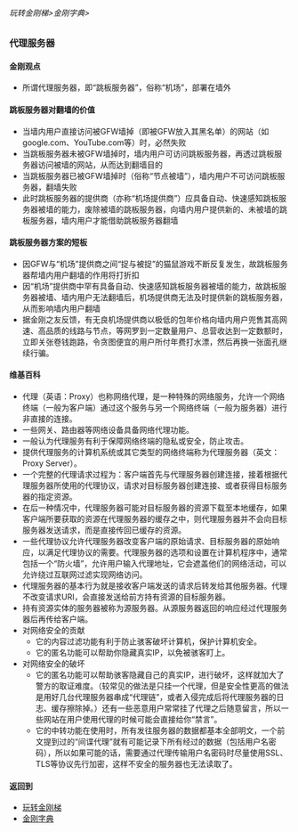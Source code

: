 ###### 玩转金刚梯>金刚字典>

### 代理服务器
#### 金刚观点
- 所谓代理服务器，即“跳板服务器”，俗称“机场”，部署在墙外
#### 跳板服务器对翻墙的价值
  - 当墙内用户直接访问被GFW墙掉（即被GFW放入其黑名单）的网站（如google.com、YouTube.com等）时，必然失败
  - 当跳板服务器未被GFW墙掉时，墙内用户可访问跳板服务器，再透过跳板服务器访问被墙的网站，从而达到翻墙目的
  - 当跳板服务器已被GFW墙掉时（俗称“节点被墙”），墙内用户不可访问跳板服务器，翻墙失败
  - 此时跳板服务器的提供商（亦称“机场提供商”）应具备自动、快速感知跳板服务器被墙的能力，废除被墙的跳板服务器，向墙内用户提供新的、未被墙的跳板服务器，墙内用户才能借助跳板服务器翻墙
#### 跳板服务器方案的短板
  - 因GFW与“机场”提供商之间“捉与被捉”的猫鼠游戏不断反复发生，故跳板服务器帮墙内用户翻墙的作用将打折扣
  - 因“机场”提供商中罕有具备自动、快速感知跳板服务器被墙的能力，故跳板服务器被墙、墙内用户无法翻墙后，机场提供商无法及时提供新的跳板服务器，从而影响墙内用户翻墙
  - 据金刚之友反馈，有无良机场提供商以极低的包年价格向墙内用户兜售其高网速、高品质的线路与节点，等网罗到一定数量用户、总营收达到一定数额时，立即关张卷钱跑路，令贪图便宜的用户所付年费打水漂，然后再换一张面孔继续行骗。

#### 维基百科

- 代理（英语：Proxy）也称网络代理，是一种特殊的网络服务，允许一个网络终端（一般为客户端）通过这个服务与另一个网络终端（一般为服务器）进行非直接的连接。
- 一些网关、路由器等网络设备具备网络代理功能。
- 一般认为代理服务有利于保障网络终端的隐私或安全，防止攻击。
- 提供代理服务的计算机系统或其它类型的网络终端称为代理服务器（英文：Proxy Server）。
- 一个完整的代理请求过程为：客户端首先与代理服务器创建连接，接着根据代理服务器所使用的代理协议，请求对目标服务器创建连接、或者获得目标服务器的指定资源。
- 在后一种情况中，代理服务器可能对目标服务器的资源下载至本地缓存，如果客户端所要获取的资源在代理服务器的缓存之中，则代理服务器并不会向目标服务器发送请求，而是直接传回已缓存的资源。
- 一些代理协议允许代理服务器改变客户端的原始请求、目标服务器的原始响应，以满足代理协议的需要。代理服务器的选项和设置在计算机程序中，通常包括一个“防火墙”，允许用户输入代理地址，它会遮盖他们的网络活动，可以允许绕过互联网过滤实现网络访问。
- 代理服务器的基本行为就是接收客户端发送的请求后转发给其他服务器。代理不改变请求URI，会直接发送给前方持有资源的目标服务器。
- 持有资源实体的服务器被称为源服务器。从源服务器返回的响应经过代理服务器后再传给客户端。
- 对网络安全的贡献
  - 它的内容过滤功能有利于防止骇客破坏计算机，保护计算机安全。
  - 它的匿名功能可以帮助你隐藏真实IP，以免被骇客盯上。
- 对网络安全的破坏
  - 它的匿名功能可以帮助骇客隐藏自己的真实IP，进行破坏，这样就加大了警方的取证难度。（较常见的做法是只挂一个代理，但是安全性更高的做法是用好几台代理服务器串成“代理链”，或者入侵完成后将代理服务器的日志、缓存擦除掉。）还有一些恶意用户常常挂了代理之后随意留言，所以一些网站在用户使用代理的时候可能会直接给你“禁言”。
  - 它的中转功能在使用时，所有发往服务器的数据都基本全部明文，一个前文提到过的“间谍代理”就有可能记录下所有经过的数据（包括用户名密码），所以如果可能的话，需要通过代理传输用户名密码时尽量使用SSL、TLS等协议先行加密，这样不安全的服务器也无法读取了。

#### 返回到
- [玩转金刚梯](https://github.com/a2zitpro/web/blob/master/LadderFree/A.md)
- [金刚字典](https://github.com/a2zitpro/web/blob/master/LadderFree/kkDictionary/KKDictionary.md)

